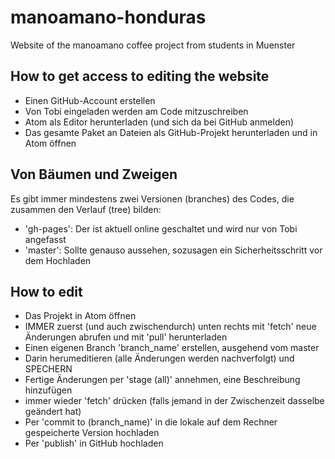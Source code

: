 # manoamano-honduras
Website of the manoamano coffee project from students in Muenster

## How to get access to editing the website
- Einen GitHub-Account erstellen
- Von Tobi eingeladen werden am Code mitzuschreiben
- Atom als Editor herunterladen (und sich da bei GitHub anmelden)
- Das gesamte Paket an Dateien als GitHub-Projekt herunterladen und in Atom öffnen

## Von Bäumen und Zweigen
Es gibt immer mindestens zwei Versionen (branches) des Codes, die zusammen den Verlauf (tree) bilden:
- 'gh-pages': Der ist aktuell online geschaltet und wird nur von Tobi angefasst
- 'master': Sollte genauso aussehen, sozusagen ein Sicherheitsschritt vor dem Hochladen

## How to edit
- Das Projekt in Atom öffnen
- IMMER zuerst (und auch zwischendurch) unten rechts mit 'fetch' neue Änderungen abrufen und mit 'pull' herunterladen
- Einen eigenen Branch 'branch_name' erstellen, ausgehend vom master
- Darin herumeditieren (alle Änderungen werden nachverfolgt) und SPECHERN
- Fertige Änderungen per 'stage (all)' annehmen, eine Beschreibung hinzufügen
- immer wieder 'fetch' drücken (falls jemand in der Zwischenzeit dasselbe geändert hat)
- Per 'commit to (branch_name)' in die lokale auf dem Rechner gespeicherte Version hochladen
- Per 'publish' in GitHub hochladen
